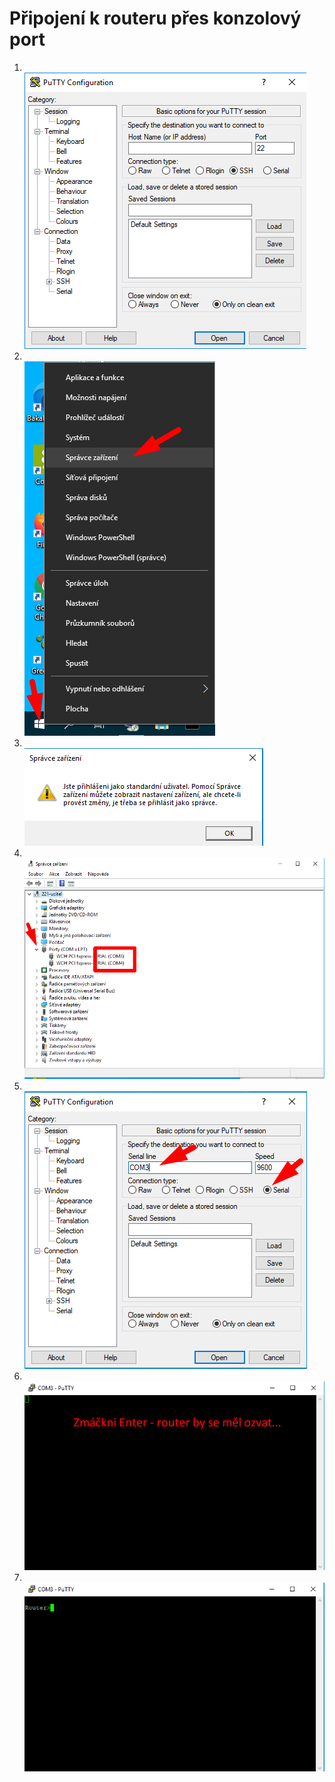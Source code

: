 # Připojení k routeru přes konzolový port

1. &nbsp;<br />![](img/pos-putty_010_putty.png)
1. &nbsp;<br />![](img/pos-putty_020_spravce-zarizeni.png)
1. &nbsp;<br />![](img/pos-putty_022_spravce-zarizeni-ok.png)
1. &nbsp;<br />![](img/pos-putty_024_spravce-zarizeni-com.png)
1. &nbsp;<br />![](img/pos-putty_030_port.png)
1. &nbsp;<br />![](img/pos-putty_040_odezva-routeru.png)
1. &nbsp;<br />![](img/pos-putty_050_hotovo.png)
